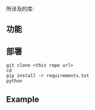 所涉及的库:



## 功能





## 部署

```
git clone <this repo url>
cd 
pip install -r requirements.txt
python 
```







## Example